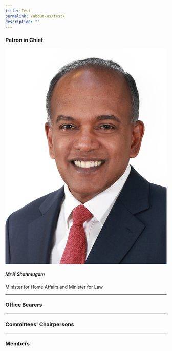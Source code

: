```yaml
---
title: Test
permalink: /about-us/test/
description: ""
---
```

### Patron in Chief

![](/images/min%20shanmugam.jfif)
##### Mr K Shanmugam
Minister for Home Affairs and Minister for Law

***
### Office Bearers
***
### Committees' Chairpersons
***
### Members